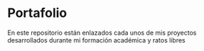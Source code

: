 # Portafolio
En este repositorio están enlazados cada unos de mis proyectos desarrollados durante mi formación académica y ratos libres
